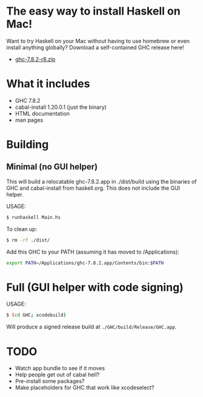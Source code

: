 # The easy way to install Haskell on Mac!

Want to try Haskell on your Mac without having to use homebrew or
even install anything globally? Download a self-contained GHC release here!

* [ghc-7.8.2-r8.zip](https://github.com/etrepum/ghc-dot-app/releases/download/v7.8.2-r8/ghc-7.8.2-r8.zip)

# What it includes

* GHC 7.8.2
* cabal-install 1.20.0.1 (just the binary)
* HTML documentation
* man pages

# Building

## Minimal (no GUI helper)

This will build a relocatable ghc-7.8.2.app in ./dist/build using
the binaries of GHC and cabal-install from haskell.org. This does not
include the GUI helper.

USAGE:

```bash
$ runhaskell Main.hs
```

To clean up:

```bash
$ rm -rf ./dist/
```

Add this GHC to your PATH (assuming it has moved to /Applications):

```bash
export PATH=/Applications/ghc-7.8.2.app/Contents/bin:$PATH
```

# Full (GUI helper with code signing)

USAGE:

```bash
$ (cd GHC; xcodebuild)
```

Will produce a signed release build at `./GHC/build/Release/GHC.app`.

# TODO

* Watch app bundle to see if it moves
* Help people get out of cabal hell?
* Pre-install some packages?
* Make placeholders for GHC that work like xcodeselect?
